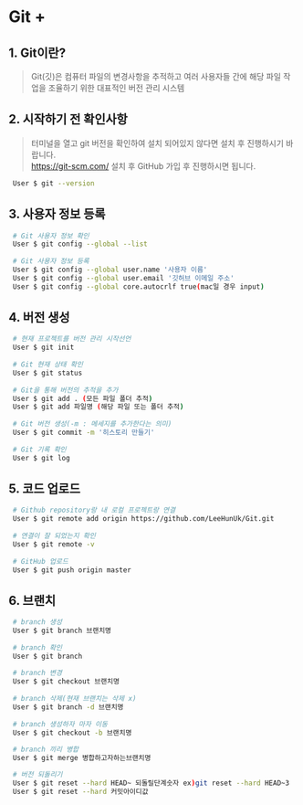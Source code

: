 # Git + 

## 1. Git이란?
> Git(깃)은 컴퓨터 파일의 변경사항을 추적하고 여러 사용자들 간에 해당 파일 작업을 조율하기 위한 대표적인 버전 관리 시스템

## 2. 시작하기 전 확인사항
> 터미널을 열고 git 버전을 확인하여 설치 되어있지 않다면 설치 후 진행하시기 바랍니다.   
> https://git-scm.com/
> 설치 후 GitHub 가입 후 진행하시면 됩니다.
```sh
 User $ git --version
```

## 3. 사용자 정보 등록
```sh
 # Git 사용자 정보 확인
 User $ git config --global --list
 
 # Git 사용자 정보 등록
 User $ git config --global user.name '사용자 이름'
 User $ git config --global user.email '깃허브 이메일 주소'
 User $ git config --global core.autocrlf true(mac일 경우 input)
```

## 4. 버전 생성
```sh
 # 현재 프로젝트를 버전 관리 시작선언
 User $ git init
 
 # Git 현재 상태 확인
 User $ git status
 
 # Git을 통해 버전의 추적을 추가
 User $ git add . (모든 파일 폴더 추적)
 User $ git add 파일명 (해당 파일 또는 폴더 추적)
 
 # Git 버전 생성(-m : 메세지를 추가한다는 의미)
 User $ git commit -m '히스토리 만들기'
 
 # Git 기록 확인
 User $ git log
```

## 5. 코드 업로드
```sh
 # Github repository랑 내 로컬 프로젝트랑 연결
 User $ git remote add origin https://github.com/LeeHunUk/Git.git
 
 # 연결이 잘 되었는지 확인
 User $ git remote -v
 
 # GitHub 업로드
 User $ git push origin master
```

## 6. 브랜치
```sh
 # branch 생성
 User $ git branch 브랜치명
 
 # branch 확인
 User $ git branch
 
 # branch 변경
 User $ git checkout 브랜치명
 
 # branch 삭제(현재 브랜치는 삭제 x)
 User $ git branch -d 브랜치명
 
 # branch 생성하자 마자 이동
 User $ git checkout -b 브랜치명
 
 # branch 끼리 병합
 User $ git merge 병합하고자하는브랜치명

 # 버전 되돌리기
 User $ git reset --hard HEAD~ 되돌릴단계숫자 ex)git reset --hard HEAD~3
 User $ git reset --hard 커밋아이디값
```




















